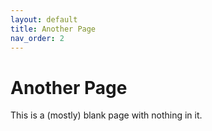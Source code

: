 ```yaml
---
layout: default
title: Another Page
nav_order: 2
---
```


# Another Page

This is a (mostly) blank page with nothing in it.